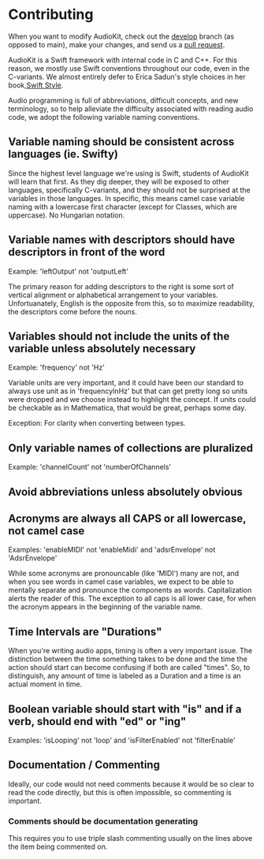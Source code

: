 # Contributing

When you want to modify AudioKit, check out the [develop](https://github.com/audiokit/AudioKit/tree/develop) branch (as opposed to main),
make your changes, and send us a [pull request](https://github.com/audiokit/AudioKit/pulls).

AudioKit is a Swift framework with internal code in C and C++.  For this reason,
we mostly use Swift conventions throughout our code, even in the C-variants. We almost entirely defer to
Erica Sadun's style choices in her book,[Swift Style](https://pragprog.com/book/esswift/swift-style).

Audio programming is full of abbreviations, difficult concepts, and new terminology, so to help alleviate the difficulty associated with reading audio code, we adopt the following variable naming conventions.

## Variable naming should be consistent across languages (ie. Swifty)

Since the highest level language we're using is Swift, students of AudioKit will learn that first.
As they dig deeper, they will be exposed to other languages, specifically C-variants, and they should
not be surprised at the variables in those languages.  In specific, this means camel case variable naming
with a lowercase first character (except for Classes, which are uppercase).  No Hungarian notation.

## Variable names with descriptors should have descriptors in front of the word

Example: 'leftOutput' not 'outputLeft'

The primary reason for adding descriptors to the right is some sort of vertical alignment or alphabetical arrangement to your variables. Unfortuanately, English is the opposite from this, so to maximize readability, the descriptors come before the nouns.

## Variables should not include the units of the variable unless absolutely necessary

Example: 'frequency' not 'Hz'

Variable units are very important, and it could have been our standard to always use unit as in 'frequencyInHz' but that can get pretty long so units were dropped and we choose instead to highlight the concept.  If units could be checkable as in Mathematica, that would be great, perhaps some day.

Exception: For clarity when converting between types.

## Only variable names of collections are pluralized

Example: 'channelCount' not 'numberOfChannels'

## Avoid abbreviations unless absolutely obvious

## Acronyms are always all CAPS or all lowercase, not camel case

Examples: 'enableMIDI' not 'enableMidi' and 'adsrEnvelope' not 'AdsrEnvelope'

While some acronyms are pronouncable (like 'MIDI') many are not, and when you see words in camel case variables, we expect to be able to mentally separate and pronounce the components as words.  Capitalization alerts the reader of this.  The exception to all caps is all lower case, for when the acronym appears in the beginning of the variable name.

## Time Intervals are "Durations"

When you're writing audio apps, timing is often a very important issue.  The distinction between the time something takes to be done and the time the action should start can become confusing if both are called "times".  So, to distinguish, any amount of time is labeled as a Duration and a time is an actual moment in time.

## Boolean variable should start with "is" and if a verb, should end with "ed" or "ing"

Examples: 'isLooping' not 'loop' and 'isFilterEnabled' not 'filterEnable'

## Documentation / Commenting

Ideally, our code would not need comments because it would be so clear to read the code directly, but this is often impossible, so commenting is important.

### Comments should be documentation generating

This requires you to use triple slash commenting usually on the lines above the item being commented on.
